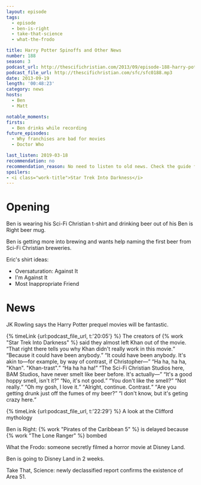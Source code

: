 ```yaml
---
layout: episode
tags:
  - episode
  - ben-is-right
  - take-that-science
  - what-the-frodo

title: Harry Potter Spinoffs and Other News
number: 188
season: 3
podcast_url: http://thescifichristian.com/2013/09/episode-188-harry-potter-spinoffs-and-other-news/
podcast_file_url: http://thescifichristian.com/sfc/sfc0188.mp3
date: 2013-09-19
length: '00:48:23'
category: news
hosts:
  - Ben
  - Matt

notable_moments:
firsts:
  - Ben drinks while recording
future_episodes:
  - Why franchises are bad for movies
  - Doctor Who 

last_listen: 2019-03-18
recommendation: no
recommendation_reason: No need to listen to old news. Check the guide for what's interesting in hindsight.
spoilers: 
- <i class="work-title">Star Trek Into Darkness</i>
---
```

# Opening

Ben is wearing his Sci-Fi Christian t-shirt and drinking beer out of his Ben is Right beer mug.

Ben is getting more into brewing and wants help naming the first beer from Sci-Fi Christian breweries. 

Eric's shirt ideas:
- Oversaturation: Against It
- I'm Against It 
- Most Inappropriate Friend



# News
JK Rowling says the Harry Potter prequel movies will be fantastic.

<div class="quote">
  {% timeLink {url:podcast_file_url, t:'20:05'} %}
  <span class="quote-context is-size-6">The creators of {% work "Star Trek Into Darkness" %} said they almost left Khan out of the movie.</span>
  <q class="ben">That right there tells you why Khan didn't really work in this movie.</q>
  <q class="matt">Because it could have been anybody.</q>
  <q class="ben">It could have been anybody. It's akin to—for example, by way of contrast, if Christopher—</q>
  <q class="matt">Ha ha, ha ha, "Khan". "Khan-trast".</q>
  <q class="ben">Ha ha ha ha!</q>
  <q class="matt">The Sci-Fi Christian Studios here, BAM Studios, have never smelt like beer before. It's actually—</q>
  <q class="ben">It's a good hoppy smell, isn't it?</q>
  <q class="matt">No, it's not good.</q>
  <q class="ben">You don't like the smell?</q>
  <q class="matt">Not really.</q>
  <q class="ben">Oh my gosh, I love it.</q>
  <q class="matt">Alright, continue. Contrast.</q>
  <q class="ben">Are you getting drunk just off the fumes of my beer?</q>
  <q class="matt">I don't know, but it's geting crazy here.</q>
</div>

{% timeLink {url:podcast_file_url, t:'22:29'} %} A look at the Clifford mythology

Ben is Right: {% work "Pirates of the Caribbean 5" %} is delayed because {% work "The Lone Ranger" %} bombed

What the Frodo: someone secretly filmed a horror movie at Disney Land. 

Ben is going to Disney Land in 2 weeks. 

Take That, Science: newly declassified report confirms the existence of Area 51.